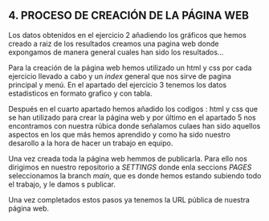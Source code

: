 ## 4. PROCESO DE CREACIÓN DE LA PÁGINA WEB

Los datos obtenidos en el ejercicio 2 añadiendo los gráficos que hemos creado a raiz de los resultados creamos una pagina web donde expongamos de manera general cuales han sido los resultados...

Para la creación de la página web hemos utilizado un html y css por cada ejercicio llevado a cabo y un *index* general que nos sirve de pagina principal y menú.
En el apartado del ejercicio 3 tenemos los datos estadisticos en formato grafico y con tabla.

Después en el cuarto apartado hemos añadido los codigos : html y css que se han utilizado para crear la página web y por último en el apartado 5 nos encontramos con nuestra rúbica donde señalamos culaes han sido aquellos aspectos en los que más hemos aprendido y como ha sido nuestro desarollo a la hora de hacer un trabajo en equipo.




Una vez creada toda la página web hemmos de publicarla. Para ello nos dirigimos en nuestro repositorio a *SETTINGS* donde enla seccions *PAGES* seleccionamos la branch *main*, que es donde hemos estando subiendo todo el trabajo, y le damos s publicar. 


Una vez completados estos pasos ya tenemos la URL pública de nuestra página web.

